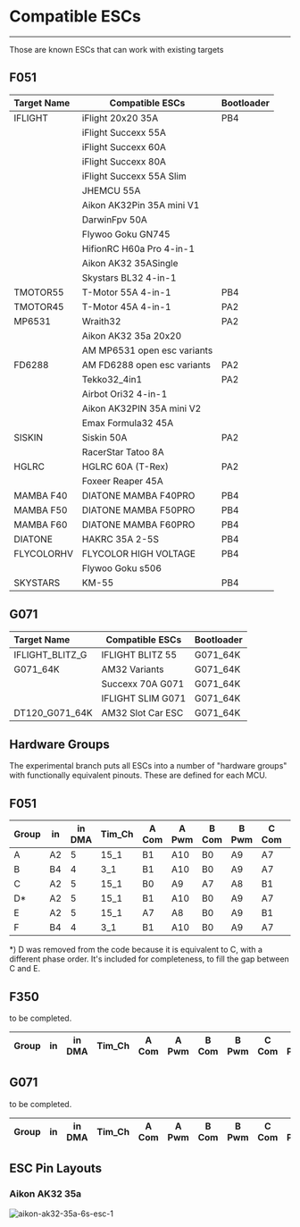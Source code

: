 # Compatible ESCs

***
Those are known ESCs that can work with existing targets

## F051

| Target Name | Compatible ESCs             | Bootloader |
| :---------- | --------------------------- | ---------- |
| IFLIGHT     | iFlight 20x20 35A           | PB4        |
|             | iFlight Succexx 55A         |            |
|             | iFlight Succexx 60A         |            |
|             | iFlight Succexx 80A         |            |
|             | iFlight Succexx 55A Slim    |            |
|             | JHEMCU 55A                  |            |
|             | Aikon AK32Pin 35A mini V1   |            |
|             | DarwinFpv 50A               |            |
|             | Flywoo Goku GN745           |            |
|             | HifionRC H60a Pro 4-in-1    |            |
|             | Aikon AK32 35ASingle        |            |
|             | Skystars BL32 4-in-1        |            |
| TMOTOR55    | T-Motor 55A 4-in-1          | PB4        |
| TMOTOR45    | T-Motor 45A 4-in-1          | PA2        |
| MP6531      | Wraith32                    | PA2        |
|             | Aikon AK32 35a 20x20        |            |
|             | AM MP6531 open esc variants |            |
| FD6288      | AM FD6288 open esc variants | PA2        |
|             | Tekko32_4in1                | PA2        |
|             | Airbot Ori32 4-in-1         |            |
|             | Aikon AK32PIN 35A mini V2   |            |
|             | Emax Formula32 45A          |            |
| SISKIN      | Siskin 50A                  | PA2        |
|             | RacerStar Tatoo 8A          |            |
| HGLRC       | HGLRC 60A (T-Rex)           | PA2        |
|             | Foxeer Reaper 45A           |            |
| MAMBA F40   | DIATONE MAMBA F40PRO        | PB4        |
| MAMBA F50   | DIATONE MAMBA F50PRO        | PB4        |
| MAMBA F60   | DIATONE MAMBA F60PRO        | PB4        |
| DIATONE     | HAKRC 35A 2-5S              | PB4        |
| FLYCOLORHV  | FLYCOLOR HIGH VOLTAGE       | PB4        |
|             | Flywoo Goku s506            |            |
| SKYSTARS    | KM-55                       | PB4        |

## G071

| Target Name     | Compatible ESCs   | Bootloader |
| :-------------- | ----------------- | ---------- |
| IFLIGHT_BLITZ_G | IFLIGHT BLITZ 55  | G071_64K   |
| G071_64K        | AM32 Variants     | G071_64K   |
|                 | Succexx 70A G071  | G071_64K   |
|                 | IFLIGHT SLIM G071 | G071_64K   |
| DT120_G071_64K  | AM32 Slot Car ESC | G071_64K   |

## Hardware Groups

The experimental branch puts all ESCs into a number of "hardware groups" with functionally equivalent pinouts. These are defined for each MCU.

## F051

| Group | in  | in DMA | Tim_Ch | A Com | A Pwm | B Com | B Pwm | C Com | C Pwm | A Fb | B Fb | C Fb | Ref Fb | PWM side | Com drv | Com pol | Pwm drv | Pwm pol |
| ----- | --- | ------ | ------ | ----- | ----- | ----- | ----- | ----- | ----- | ---- | ---- | ---- | ------ | -------- | ------- | ------- | ------- | ------- |
| A     | A2  | 5      | 15_1   | B1    | A10   | B0    | A9    | A7    | A8    | A5   | A4   | A0   | A1     | high     | PP      | pos     | PP      | pos     |
| B     | B4  | 4      | 3_1    | B1    | A10   | B0    | A9    | A7    | A8    | A0   | A4   | A5   | A1     | high     | PP      | pos     | PP      | pos     |
| C     | A2  | 5      | 15_1   | B0    | A9    | A7    | A8    | B1    | A10   | A4   | A5   | A0   | A1     | high     | PP      | pos     | PP      | pos     |
| D*    | A2  | 5      | 15_1   | B1    | A10   | B0    | A9    | A7    | A8    | A0   | A4   | A5   | A1     | high     | PP      | pos     | PP      | pos     |
| E     | A2  | 5      | 15_1   | A7    | A8    | B0    | A9    | B1    | A10   | A0   | A4   | A5   | A1     | high     | PP      | pos     | PP      | pos     |
| F     | B4  | 4      | 3_1    | B1    | A10   | B0    | A9    | A7    | A8    | A5   | A0   | A4   | A1     | high     | PP      | pos     | PP      | pos     |

*) D was removed from the code because it is equivalent to C, with a different phase order. It's included for completeness, to fill the gap between C and E.

## F350

to be completed.

| Group | in  | in DMA | Tim_Ch | A Com | A Pwm | B Com | B Pwm | C Com | C Pwm | A Fb | B Fb | C Fb | PWM side | Com drv | Com pol | Pwm drv | Pwm pol |
| ----- | --- | ------ | ------ | ----- | ----- | ----- | ----- | ----- | ----- | ---- | ---- | ---- | -------- | ------- | ------- | ------- | ------- |

## G071

to be completed.

| Group | in  | in DMA | Tim_Ch | A Com | A Pwm | B Com | B Pwm | C Com | C Pwm | A Fb | B Fb | C Fb | PWM side | Com drv | Com pol | Pwm drv | Pwm pol |
| ----- | --- | ------ | ------ | ----- | ----- | ----- | ----- | ----- | ----- | ---- | ---- | ---- | -------- | ------- | ------- | ------- | ------- |

## ESC Pin Layouts

### Aikon AK32 35a

![aikon-ak32-35a-6s-esc-1](https://user-images.githubusercontent.com/29710771/144151056-4ff6e243-13ba-42cc-9785-60e76fd90b95.jpg)
